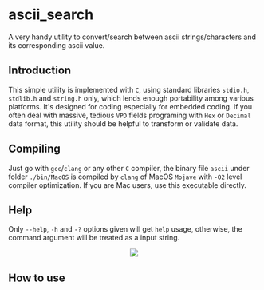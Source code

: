 # ascii_search
A very handy utility to convert/search between ascii strings/characters and its corresponding ascii value.

## Introduction  

This simple utility is implemented with `C`, using standard libraries `stdio.h`, `stdlib.h` and `string.h` only, which lends enough portability among various platforms. It's designed for coding especially for embedded coding. If you often deal with massive, tedious `VPD` fields programing with `Hex` or `Decimal` data format, this utility should be helpful to transform or validate data.

## Compiling  

Just go with `gcc`/`clang` or any other `C` compiler, the binary file `ascii` under folder `./bin/MacOS` is compiled by `clang` of MacOS `Mojave` with `-O2` level compiler optimization. If you are Mac users, use this executable directly.   
  
## Help  

Only `--help`, `-h` and `-?` options given will get `help` usage, otherwise, the command argument will be treated as a input string.  
<p align="center">
<img src="https://github.com/mingsxs/ascii_search/screenshot/help.png" />
</p>

## How to use

